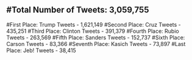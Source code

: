#Total Number of Tweets: 3,059,755 
---
#First Place: Trump Tweets - 1,621,149
#Second Place: Cruz Tweets - 435,251
#Third Place: Clinton Tweets - 391,379
#Fourth Place: Rubio Tweets - 263,569
#Fifth Place: Sanders Tweets - 152,737
#Sixth Place: Carson Tweets - 83,366
#Seventh Place: Kasich Tweets - 73,897
#Last Place: Jeb! Tweets - 38,415
